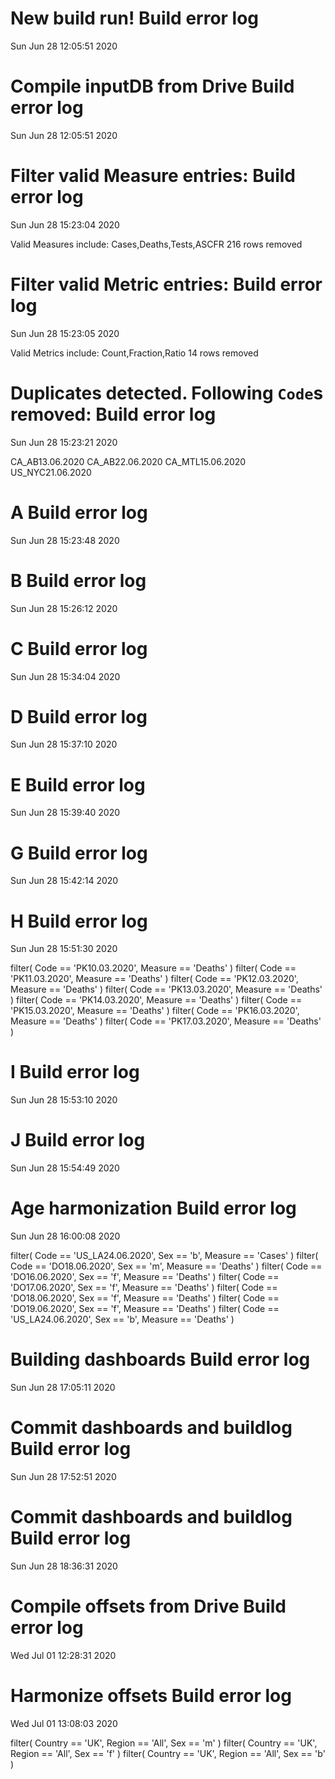 
# New build run! Build error log
 Sun Jun 28 12:05:51 2020 


# Compile inputDB from Drive Build error log
 Sun Jun 28 12:05:51 2020 


# Filter valid Measure entries: Build error log
 Sun Jun 28 15:23:04 2020 

Valid Measures include: Cases,Deaths,Tests,ASCFR
 216 rows removed
# Filter valid Metric entries: Build error log
 Sun Jun 28 15:23:05 2020 

Valid Metrics include: Count,Fraction,Ratio
 14 rows removed
# Duplicates detected. Following `Code`s removed: Build error log
 Sun Jun 28 15:23:21 2020 

CA_AB13.06.2020
CA_AB22.06.2020
CA_MTL15.06.2020
US_NYC21.06.2020
# A Build error log
 Sun Jun 28 15:23:48 2020 


# B Build error log
 Sun Jun 28 15:26:12 2020 


# C Build error log
 Sun Jun 28 15:34:04 2020 


# D Build error log
 Sun Jun 28 15:37:10 2020 


# E Build error log
 Sun Jun 28 15:39:40 2020 


# G Build error log
 Sun Jun 28 15:42:14 2020 


# H Build error log
 Sun Jun 28 15:51:30 2020 

filter( Code == 'PK10.03.2020', Measure == 'Deaths' )
filter( Code == 'PK11.03.2020', Measure == 'Deaths' )
filter( Code == 'PK12.03.2020', Measure == 'Deaths' )
filter( Code == 'PK13.03.2020', Measure == 'Deaths' )
filter( Code == 'PK14.03.2020', Measure == 'Deaths' )
filter( Code == 'PK15.03.2020', Measure == 'Deaths' )
filter( Code == 'PK16.03.2020', Measure == 'Deaths' )
filter( Code == 'PK17.03.2020', Measure == 'Deaths' )

# I Build error log
 Sun Jun 28 15:53:10 2020 


# J Build error log
 Sun Jun 28 15:54:49 2020 


# Age harmonization Build error log
 Sun Jun 28 16:00:08 2020 

filter( Code == 'US_LA24.06.2020', Sex == 'b', Measure == 'Cases' )
filter( Code == 'DO18.06.2020', Sex == 'm', Measure == 'Deaths' )
filter( Code == 'DO16.06.2020', Sex == 'f', Measure == 'Deaths' )
filter( Code == 'DO17.06.2020', Sex == 'f', Measure == 'Deaths' )
filter( Code == 'DO18.06.2020', Sex == 'f', Measure == 'Deaths' )
filter( Code == 'DO19.06.2020', Sex == 'f', Measure == 'Deaths' )
filter( Code == 'US_LA24.06.2020', Sex == 'b', Measure == 'Deaths' )

# Building dashboards Build error log
 Sun Jun 28 17:05:11 2020 


# Commit dashboards and buildlog Build error log
 Sun Jun 28 17:52:51 2020 


# Commit dashboards and buildlog Build error log
 Sun Jun 28 18:36:31 2020 


# Compile offsets from Drive Build error log
 Wed Jul 01 12:28:31 2020 


# Harmonize offsets Build error log
 Wed Jul 01 13:08:03 2020 

filter( Country == 'UK', Region == 'All', Sex == 'm' )
filter( Country == 'UK', Region == 'All', Sex == 'f' )
filter( Country == 'UK', Region == 'All', Sex == 'b' )
